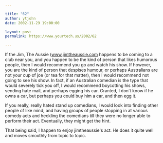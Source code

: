 ```yaml
---

title: "62"
author: ytjohn
date: 2002-11-29 19:00:00

layout: post
permalink: https://www.yourtech.us/2002/62

---
```

If the Jim, The Aussie (<a href="http://www.jimtheaussie.com/">www.jimtheaussie.com</a> happens to be coming to a club near you, and you happen to be the kind of person that likes humorous people, then I would recommend you go and watch his show.  If however, you are the kind of person that despises humour, or perhaps Australians are not your cup of joe (or tea for that matter), then I would recommend not going to see his show.  In fact, if an Australian comedian is the type that would severely tick you off, I would recommend boycotting his shows, sending hate mail, and perhaps egging his car.  Granted, I don't know if he owns a car, but perhaps you could buy him a car, and then egg it.

If you really, really hated stand up comedians, I would look into finding other people of like mind, and having groups of people stopping in at various comedy acts and heckling the comedians till they were no longer able to perform their act.  Eventually, they might get the hint.

That being said, I happen to enjoy jimtheaussie's act.  He does it quite well and moves smoothly from topic to topic.
